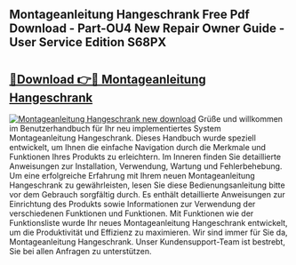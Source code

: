 ## Montageanleitung Hangeschrank Free Pdf Download - Part-OU4 New Repair Owner Guide - User Service Edition S68PX

# <h2><a href="http://df7290.blite.top/?on=Montageanleitung+Hangeschrank">🔗Download 👉🔴 Montageanleitung Hangeschrank</a></h2>

[![Montageanleitung Hangeschrank new download](https://i.imgur.com/lujVjoI.png)](http://df7290.blite.top/?on=Montageanleitung+Hangeschrank)
Grüße und willkommen im Benutzerhandbuch für Ihr neu implementiertes System Montageanleitung Hangeschrank. Dieses Handbuch wurde speziell entwickelt, um Ihnen die einfache Navigation durch die Merkmale und Funktionen Ihres Produkts zu erleichtern. Im Inneren finden Sie detaillierte Anweisungen zur Installation, Verwendung, Wartung und Fehlerbehebung. Um eine erfolgreiche Erfahrung mit Ihrem neuen Montageanleitung Hangeschrank zu gewährleisten, lesen Sie diese Bedienungsanleitung bitte vor dem Gebrauch sorgfältig durch. Es enthält detaillierte Anweisungen zur Einrichtung des Produkts sowie Informationen zur Verwendung der verschiedenen Funktionen und Funktionen. Mit Funktionen wie der Funktionsliste wurde Ihr neues Montageanleitung Hangeschrank entwickelt, um die Produktivität und Effizienz zu maximieren. Wir sind immer für Sie da, Montageanleitung Hangeschrank. Unser Kundensupport-Team ist bestrebt, Sie bei allen Anfragen zu unterstützen.
